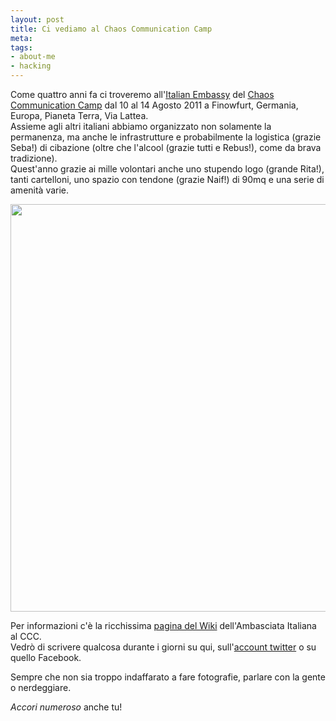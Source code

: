 ```yaml
--- 
layout: post
title: Ci vediamo al Chaos Communication Camp
meta: 
tags: 
- about-me
- hacking
---
```

Come quattro anni fa ci troveremo all'[Italian Embassy][1] del [Chaos Communication Camp][1] dal 10 al 14 Agosto 2011 a Finowfurt, Germania, Europa, Pianeta Terra, Via Lattea.  
Assieme agli altri italiani abbiamo organizzato non solamente la permanenza, ma anche le infrastrutture e probabilmente la logistica (grazie Seba!) di cibazione (oltre che l'alcool (grazie tutti e Rebus!), come da brava tradizione).  
Quest'anno grazie ai mille volontari anche uno stupendo logo (grande Rita!), tanti cartelloni, uno spazio con tendone  (grazie Naif!) di 90mq e una serie di amenità varie.

<a href="http://matteoflora.com/ci-vediamo-a-inowfurt-al-ccc-summer-camp/05082011-001-luca-stefanelli/" rel="attachment wp-att-271"><img src="http://matteoflora.com/wp-content/uploads/2011/08/05082011-001-Luca-Stefanelli-640x652.jpg" alt="" title="05082011-001-Luca Stefanelli" width="640" height="652" class="aligncenter size-medium wp-image-271" /></a>

Per informazioni c'è la ricchissima [pagina del Wiki][1] dell'Ambasciata Italiana al CCC.  
Vedrò di scrivere qualcosa durante i giorni su qui, sull'[account twitter](http://twitter.com/lastknight/) o su quello Facebook.  
  
Sempre che non sia troppo indaffarato a fare fotografie, parlare con la gente o nerdeggiare.  
  
_Accori numeroso_ anche tu!  
  
[1]: http://events.ccc.de/camp/2011/wiki/Italian_Embassy
